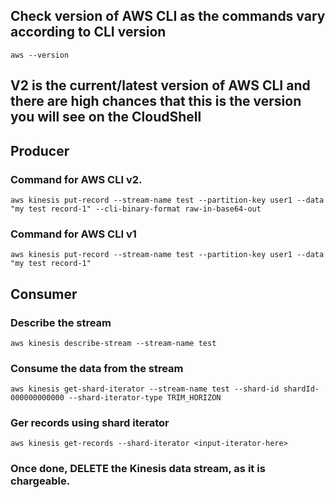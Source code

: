 ## Check version of AWS CLI as the commands vary according to CLI version
```shell
aws --version
```

## V2 is the current/latest version of AWS CLI and there are high chances that this is the version you will see on the CloudShell   


## Producer 
### Command for AWS CLI v2.
```shell
aws kinesis put-record --stream-name test --partition-key user1 --data "my test record-1" --cli-binary-format raw-in-base64-out
```
### Command for AWS CLI v1
```shell
aws kinesis put-record --stream-name test --partition-key user1 --data "my test record-1"
```

## Consumer

### Describe the stream
```shell
aws kinesis describe-stream --stream-name test
```
### Consume the data from the stream
```shell
aws kinesis get-shard-iterator --stream-name test --shard-id shardId-000000000000 --shard-iterator-type TRIM_HORIZON
```
### Ger records using shard iterator
```shell
aws kinesis get-records --shard-iterator <input-iterator-here>
```

### Once done, DELETE the Kinesis data stream, as it is chargeable.
